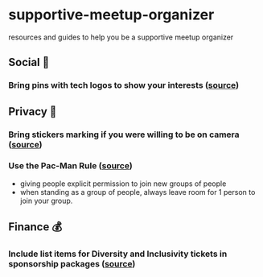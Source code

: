 # supportive-meetup-organizer
resources and guides to help you be a supportive meetup organizer

## Social 💛
### Bring pins with tech logos to show your interests ([source](https://twitter.com/bitandbang/status/965274611221979136))

## Privacy 📸 
### Bring stickers marking if you were willing to be on camera ([source](https://twitter.com/bitandbang/status/965274611221979136))
### Use the Pac-Man Rule ([source](http://ericholscher.com/blog/2017/aug/2/pacman-rule-conferences/))
- giving people explicit permission to join new groups of people
- when standing as a group of people, always leave room for 1 person to join your group.

## Finance 💰
### Include list items for Diversity and Inclusivity tickets in sponsorship packages ([source](https://twitter.com/bitandbang/status/965274611221979136))
